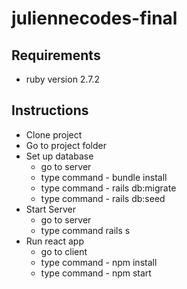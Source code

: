 # juliennecodes-final

## Requirements
* ruby version 2.7.2

## Instructions
* Clone project
* Go to project folder
* Set up database
  * go to server
  * type command - bundle install
  * type command - rails db:migrate
  * type command - rails db:seed
* Start Server
  * go to server
  * type command rails s
* Run react app
  * go to client
  * type command - npm install
  * type command - npm start
